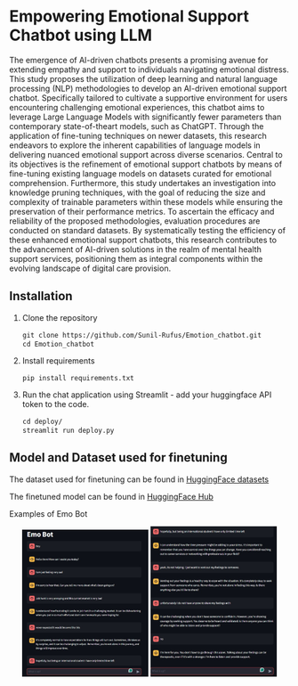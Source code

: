 # Empowering Emotional Support Chatbot using LLM
The emergence of AI-driven chatbots presents a promising avenue for extending empathy
and support to individuals navigating emotional distress. This study proposes the utilization
of deep learning and natural language processing (NLP) methodologies to develop an
AI-driven emotional support chatbot. Specifically tailored to cultivate a supportive environment
for users encountering challenging emotional experiences, this chatbot aims to leverage
Large Language Models with significantly fewer parameters than contemporary state-of-theart
models, such as ChatGPT. Through the application of fine-tuning techniques on newer
datasets, this research endeavors to explore the inherent capabilities of language models in
delivering nuanced emotional support across diverse scenarios. Central to its objectives is the
refinement of emotional support chatbots by means of fine-tuning existing language models
on datasets curated for emotional comprehension. Furthermore, this study undertakes an
investigation into knowledge pruning techniques, with the goal of reducing the size and complexity
of trainable parameters within these models while ensuring the preservation of their
performance metrics. To ascertain the efficacy and reliability of the proposed methodologies,
evaluation procedures are conducted on standard datasets. By systematically testing
the efficiency of these enhanced emotional support chatbots, this research contributes to the
advancement of AI-driven solutions in the realm of mental health support services, positioning
them as integral components within the evolving landscape of digital care provision.

## Installation

1. Clone the repository
   ```
   git clone https://github.com/Sunil-Rufus/Emotion_chatbot.git
   cd Emotion_chatbot
   ```
2. Install requirements
   ```
   pip install requirements.txt
   ```

3. Run the chat application using Streamlit - add your huggingface API token to the code.
   ```
   cd deploy/
   streamlit run deploy.py
   ```
   
## Model and Dataset used for finetuning

The dataset used for finetuning can be found in [HuggingFace datasets](https://huggingface.co/datasets/sunilrufus/Extes_filtered1)

The finetuned model can be found in [HuggingFace Hub](https://huggingface.co/sunilrufus/Emotion_support_chatbot)

     
Examples of Emo Bot

<p align="center">
  <img src="images/image1.jpg" alt="Example 1" width="45%" />
  <img src="images/image2.jpg" alt="Example 2" width="45%" />
</p>

